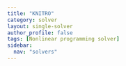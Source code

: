```yaml
---
title: "KNITRO"
category: solver
layout: single-solver
author_profile: false
tags: [Nonlinear programming solver]
sidebar:
  nav: "solvers"
---
```

